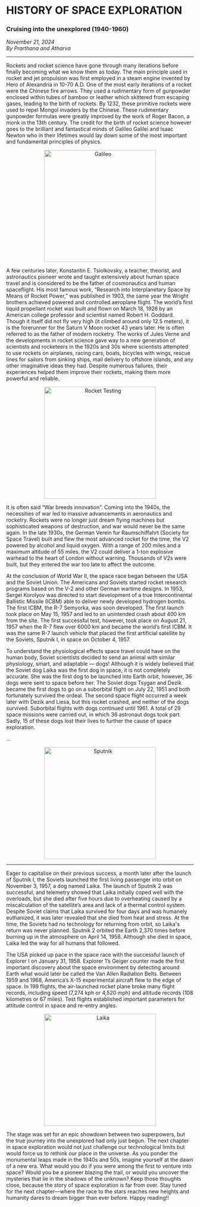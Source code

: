 # HISTORY OF SPACE EXPLORATION

### Cruising into the unexplored (1940-1960)

*November 21, 2024*  
*By Prarthana and Atharva*

---

Rockets and rocket science have gone through many iterations before finally becoming what we know them as today. The main principle used in rocket and jet propulsion was first employed in a steam engine invented by Hero of Alexandria in 10-70 A.D. One of the most early iterations of a rocket were the Chinese fire arrows. They used a rudimentary form of gunpowder enclosed within tubes of bamboo or leather which skittered from escaping gases, leading to the birth of rockets. By 1232, these primitive rockets were used to repel Mongol invaders by the Chinese. These rudimentary gunpowder formulas were greatly improved by the work of Roger Bacon, a monk in the 13th century. The credit for the birth of rocket science however goes to the brilliant and fantastical minds of Galileo Galilei and Isaac Newton who in their lifetimes would lay down some of the most important and fundamental principles of physics.

<div style="text-align: center;">
  <img src="https://i.pinimg.com/236x/3a/e5/72/3ae5728d1dd822cb5bb2548669b9fb77.jpg" alt="Galileo" style="width:300px; height:auto;">
</div>

A few centuries later, Konstantin E. Tsiolkovsky, a teacher, theorist, and astronautics pioneer wrote and taught extensively about human space travel and is considered to be the father of cosmonautics and human spaceflight. His most famous work, “Research into Interplanetary Space by Means of Rocket Power,” was published in 1903, the same year the Wright brothers achieved powered and controlled aeroplane flight. The world’s first liquid propellant rocket was built and flown on March 18, 1926 by an American college professor and scientist named Robert H. Goddard. Though it itself did not fly very high (it climbed around only 12.5 meters), it is the forerunner for the Saturn V Moon rocket 43 years later. He is often referred to as the father of modern rocketry. The works of Jules Verne and the developments in rocket science gave way to a new generation of scientists and rocketeers in the 1920s and 30s where scientists attempted to use rockets on airplanes, racing cars, boats, bicycles with wings, rescue lines for sailors from sinking ships, mail delivery to offshore islands, and any other imaginative ideas they had. Despite numerous failures, their experiences helped them improve their rockets, making them more powerful and reliable.

<div style="text-align: center;">
  <img src="https://encrypted-tbn0.gstatic.com/images?q=tbn:ANd9GcQecshKjAhMQXusraqbSpXSOJPDpZlNXpQgIPfWDd7yFr5mKZ678d18bxPDBEmvUj8_jUmp7hsBsgD17AoWUzKHyrYUP0dMBNzo2wDcSg" alt="Rocket Testing" style="width:300px; height:auto;">
</div>

It is often said “War breeds innovation”. Coming into the 1940s, the necessities of war led to massive advancements in aeronautics and rocketry. Rockets were no longer just dream flying machines but sophisticated weapons of destruction, and war would never be the same again. In the late 1930s, the German Verein fur Raumschiffahrt (Society for Space Travel) built and flew the most advanced rocket for the time, the V2 powered by alcohol and liquid oxygen. With a range of 200 miles and a maximum altitude of 55 miles, the V2 could deliver a 1-ton explosive warhead to the heart of London without warning. Thousands of V2s were built, but they entered the war too late to affect the outcome.

At the conclusion of World War II, the space race began between the USA and the Soviet Union. The Americans and Soviets started rocket research programs based on the V-2 and other German wartime designs. In 1953, Sergei Korolyov was directed to start development of a true Intercontinental Ballistic Missile (ICBM) able to deliver newly developed hydrogen bombs. The first ICBM, the R-7 Semyorka, was soon developed. The first launch took place on May 15, 1957 and led to an unintended crash about 400 km from the site. The first successful test, however, took place on August 21, 1957 when the R-7 flew over 6000 km and became the world’s first ICBM. It was the same R-7 launch vehicle that placed the first artificial satellite by the Soviets, Sputnik I, in space on October 4, 1957.

To understand the physiological effects space travel could have on the human body, Soviet scientists decided to send an animal with similar physiology, smart, and adaptable — dogs! Although it is widely believed that the Soviet dog Laika was the first dog in space, it is not completely accurate. She was the first dog to be launched into Earth orbit, however, 36 dogs were sent to space before her. The Soviet dogs Tsygan and Dezik became the first dogs to go on a suborbital flight on July 22, 1951 and both fortunately survived the ordeal. The second space flight occurred a week later with Dezik and Liesa, but this rocket crashed, and neither of the dogs survived. Suborbital flights with dogs continued until 1961. A total of 29 space missions were carried out, in which 36 astronaut dogs took part. Sadly, 15 of these dogs lost their lives to further the cause of space exploration.

...

<div style="text-align: center;">
  <img src="https://images.nationalgeographic.org/image/upload/t_RL2_search_thumb/v1638890387/EducationHub/photos/sputnik.jpg" alt="Sputnik" style="width:300px; height:auto;">
</div>

---

Eager to capitalise on their previous success, a month later after the launch of Sputnik I, the Soviets launched the first living passenger into orbit on November 3, 1957, a dog named Laika. The launch of Sputnik 2 was successful, and telemetry showed that Laika initially coped well with the overloads, but she died after five hours due to overheating caused by a miscalculation of the satellite’s area and lack of a thermal control system. Despite Soviet claims that Laika survived for four days and was humanely euthanized, it was later revealed that she died from heat and stress. At the time, the Soviets had no technology for returning from orbit, so Laika's return was never planned. Sputnik 2 orbited the Earth 2,370 times before burning up in the atmosphere on April 14, 1958. Although she died in space, Laika led the way for all humans that followed.

The USA picked up pace in the space race with the successful launch of Explorer I on January 31, 1958. Explorer 1’s Geiger counter made the first important discovery about the space environment by detecting around Earth what would later be called the Van Allen Radiation Belts. Between 1959 and 1968, America’s X-15 experimental aircraft flew to the edge of space. In 199 flights, the air-launched rocket plane broke many flight records, including speed (7,274 kph or 4,520 mph) and altitude records (108 kilometres or 67 miles). Test flights established important parameters for attitude control in space and re-entry angles.

<div style="text-align: center;">
  <img src="https://encrypted-tbn0.gstatic.com/images?q=tbn:ANd9GcR2weKzd5DnbdCW4_O5sGLj4L35qPG0PxKPAA&s" alt="Laika" style="width:300px; height:auto;">
</div>

The stage was set for an epic showdown between two superpowers, but the true journey into the unexplored had only just begun. The next chapter in space exploration would not just challenge our technological limits but would force us to rethink our place in the universe. As you ponder the monumental leaps made in the 1940s and 50s, imagine yourself at the dawn of a new era. What would you do if you were among the first to venture into space? Would you be a pioneer blazing the trail, or would you uncover the mysteries that lie in the shadows of the unknown? Keep those thoughts close, because the story of space exploration is far from over. Stay tuned for the next chapter—where the race to the stars reaches new heights and humanity dares to dream bigger than ever before. Happy reading!!